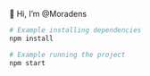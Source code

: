 👋 Hi, I’m @Moradens

```bash
# Example installing dependencies
npm install

# Example running the project
npm start
